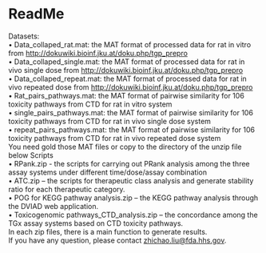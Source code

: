 # ReadMe
Datasets: <br />
•	Data_collaped_rat.mat: the MAT format of processed data for rat in vitro from http://dokuwiki.bioinf.jku.at/doku.php/tgp_prepro <br />
•	Data_collaped_single.mat: the MAT format of processed data for rat in vivo single dose from http://dokuwiki.bioinf.jku.at/doku.php/tgp_prepro <br />
•	Data_collaped_repeat.mat: the MAT format of processed data for rat in vivo repeated dose from http://dokuwiki.bioinf.jku.at/doku.php/tgp_prepro <br />
•	Rat_pairs_pathways.mat: the MAT format of pairwise similarity for 106 toxicity pathways from CTD for rat in vitro system <br />
•	single_pairs_pathways.mat: the MAT format of pairwise similarity for 106 toxicity pathways from CTD for rat in vivo single dose system <br />
•	repeat_pairs_pathways.mat: the MAT format of pairwise similarity for 106 toxicity pathways from CTD for rat in vivo repeated dose system <br />
You need gold those MAT files or copy to the directory of the unzip file below
Scripts <br />
•	RPank.zip  - the scripts for carrying out PRank analysis among the three assay systems under different time/dose/assay combination <br />
•	ATC.zip – the scripts for therapeutic class analysis and generate stability ratio for each therapeutic category. <br />
•	POG for KEGG pathway analysis.zip – the KEGG pathway analysis through the DVIAD web application. <br />
•	Toxicogenomic pathways_CTD_analysis.zip – the concordance among the TGx assay systems based on CTD toxicity pathways. <br />
In each zip files, there is a main function to generate results. <br />
If you have any question, please contact zhichao.liu@fda.hhs.gov. <br />


